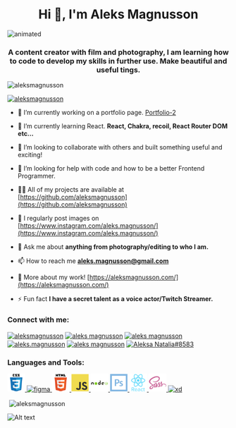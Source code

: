 ### <h1 align="center">Hi 👋, I'm Aleks Magnusson</h1>

<p aligin="center">
<img src="https://c.tenor.com/mZhJSl-Ed14AAAAd/hi-jinx.gif" alt="animated" />
</p>
  
### <h3 align="center">A content creator with film and photography, I am learning how to code to develop my skills in further use. Make beautiful and useful tings.</h3>

<p align="left"> <img src="https://komarev.com/ghpvc/?username=aleksmagnusson&label=Profile%20views&color=0e75b6&style=flat" alt="aleksmagnusson" /> </p>

<p align="left"> <a href="https://github.com/ryo-ma/github-profile-trophy"><img src="https://github-profile-trophy.vercel.app/?username=aleksmagnusson" alt="aleksmagnusson" /></a> </p>

- 🔭 I’m currently working on a portfolio page. [Portfolio-2](https://portfolio-2-under-construction.netlify.app/)

- 🌱 I’m currently learning React. **React, Chakra, recoil, React Router DOM etc...**

- 👯 I’m looking to collaborate with others and built something useful and exciting!

- 🤝 I’m looking for help with code and how to be a better Frontend Programmer.

- 👨‍💻 All of my projects are available at [https://github.com/aleksmagnusson](https://github.com/aleksmagnusson)

- 📝 I regularly post images on [https://www.instagram.com/aleks.magnusson/](https://www.instagram.com/aleks.magnusson/)

- 💬 Ask me about **anything from photography/editing to who I am.**

- 📫 How to reach me **aleks.magnusson@gmail.com**

- 📄 More about my work! [https://aleksmagnusson.com/](https://aleksmagnusson.com/)

- ⚡ Fun fact **I have a secret talent as a voice actor/Twitch Streamer.**

<h3 align="left">Connect with me:</h3>
<p align="left">
<a href="https://twitter.com/aleksmagnusson" target="blank"><img align="center" src="https://raw.githubusercontent.com/rahuldkjain/github-profile-readme-generator/master/src/images/icons/Social/twitter.svg" alt="aleksmagnusson" height="30" width="40" /></a>
<a href="https://linkedin.com/in/aleks magnusson" target="blank"><img align="center" src="https://raw.githubusercontent.com/rahuldkjain/github-profile-readme-generator/master/src/images/icons/Social/linked-in-alt.svg" alt="aleks magnusson" height="30" width="40" /></a>
<a href="https://fb.com/aleks magnusson" target="blank"><img align="center" src="https://raw.githubusercontent.com/rahuldkjain/github-profile-readme-generator/master/src/images/icons/Social/facebook.svg" alt="aleks magnusson" height="30" width="40" /></a>
<a href="https://instagram.com/aleks.magnusson" target="blank"><img align="center" src="https://raw.githubusercontent.com/rahuldkjain/github-profile-readme-generator/master/src/images/icons/Social/instagram.svg" alt="aleks.magnusson" height="30" width="40" /></a>
<a href="https://www.youtube.com/c/aleks magnusson" target="blank"><img align="center" src="https://raw.githubusercontent.com/rahuldkjain/github-profile-readme-generator/master/src/images/icons/Social/youtube.svg" alt="aleks magnusson" height="30" width="40" /></a>
<a href="https://discord.gg/Aleksa Natalia#8583" target="blank"><img align="center" src="https://raw.githubusercontent.com/rahuldkjain/github-profile-readme-generator/master/src/images/icons/Social/discord.svg" alt="Aleksa Natalia#8583" height="30" width="40" /></a>
</p>

<h3 align="left">Languages and Tools:</h3>
<p align="left"> <a href="https://www.w3schools.com/css/" target="_blank" rel="noreferrer"> <img src="https://raw.githubusercontent.com/devicons/devicon/master/icons/css3/css3-original-wordmark.svg" alt="css3" width="40" height="40"/> </a> <a href="https://www.figma.com/" target="_blank" rel="noreferrer"> <img src="https://www.vectorlogo.zone/logos/figma/figma-icon.svg" alt="figma" width="40" height="40"/> </a> <a href="https://www.w3.org/html/" target="_blank" rel="noreferrer"> <img src="https://raw.githubusercontent.com/devicons/devicon/master/icons/html5/html5-original-wordmark.svg" alt="html5" width="40" height="40"/> </a> <a href="https://developer.mozilla.org/en-US/docs/Web/JavaScript" target="_blank" rel="noreferrer"> <img src="https://raw.githubusercontent.com/devicons/devicon/master/icons/javascript/javascript-original.svg" alt="javascript" width="40" height="40"/> </a> <a href="https://nodejs.org" target="_blank" rel="noreferrer"> <img src="https://raw.githubusercontent.com/devicons/devicon/master/icons/nodejs/nodejs-original-wordmark.svg" alt="nodejs" width="40" height="40"/> </a> <a href="https://www.photoshop.com/en" target="_blank" rel="noreferrer"> <img src="https://raw.githubusercontent.com/devicons/devicon/master/icons/photoshop/photoshop-line.svg" alt="photoshop" width="40" height="40"/> </a> <a href="https://reactjs.org/" target="_blank" rel="noreferrer"> <img src="https://raw.githubusercontent.com/devicons/devicon/master/icons/react/react-original-wordmark.svg" alt="react" width="40" height="40"/> </a> <a href="https://sass-lang.com" target="_blank" rel="noreferrer"> <img src="https://raw.githubusercontent.com/devicons/devicon/master/icons/sass/sass-original.svg" alt="sass" width="40" height="40"/> </a> <a href="https://www.adobe.com/products/xd.html" target="_blank" rel="noreferrer"> <img src="https://cdn.worldvectorlogo.com/logos/adobe-xd.svg" alt="xd" width="40" height="40"/> </a> </p>

<p>&nbsp;<img align="center" src="https://github-readme-stats.vercel.app/api?username=aleksmagnusson&show_icons=true&locale=en" alt="aleksmagnusson" /></p>

![ Alt text ]( https://i.gifer.com/XOsX.gif )
